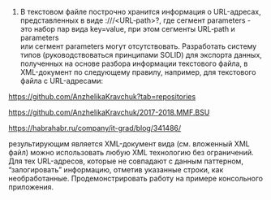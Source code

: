 1. 	В текстовом файле построчно хранится информация о URL-адресах, представленных в виде <scheme>://<host>/<URL‐path>?<parameters>,
где сегмент parameters - это набор пар вида key=value, при этом сегменты URL‐path и parameters  
или сегмент parameters могут отсутствовать. 
Разработать систему типов (руководствоваться принципами SOLID) для экспорта данных, 
полученных на основе разбора информации текстового файла, в XML-документ по следующему правилу, 
например, для текстового файла с URL-адресами:

https://github.com/AnzhelikaKravchuk?tab=repositories

https://github.com/AnzhelikaKravchuk/2017-2018.MMF.BSU

https://habrahabr.ru/company/it-grad/blog/341486/

результирующим является XML-документ вида (см. вложенный XML файл) 
можно использовать любую XML технологию без ограничений.
Для тех URL-адресов, которые не совпадают с данным паттерном, “залогировать” информацию, 
отметив указанные строки, как необработанные. 
Продемонстрировать работу на примере консольного приложения.
